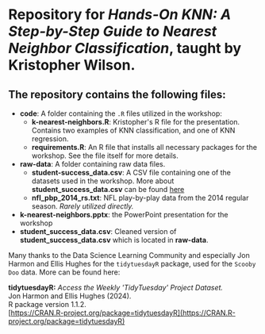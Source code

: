 # Repository for _Hands-On KNN: A Step-by-Step Guide to Nearest Neighbor Classification_, taught by **Kristopher Wilson**.

## The repository contains the following files:
- **code**: A folder containing the `.R` files utilized in the workshop:
  - **k-nearest-neighbors.R**: Kristopher's R file for the presentation. Contains two examples of KNN classification, and one of KNN regression.
  - **requirements.R**: An R file that installs all necessary packages for the workshop. See the file itself for more details.
- **raw-data**: A folder containing raw data files. 
  - **student-success_data.csv**: A CSV file containing one of the datasets used in the workshop. More about **student_success_data.csv** can be found [here](https://archive.ics.uci.edu/dataset/697/predict+students+dropout+and+academic+success)
  - **nfl_pbp_2014_rs.txt**: NFL play-by-play data from the 2014 regular season. _Rarely utilized directly._
- **k-nearest-neighbors.pptx**: the PowerPoint presentation for the workshop
- **student_success_data.csv**: Cleaned version of **student_success_data.csv** which is located in **raw-data**.

Many thanks to the Data Science Learning Community and especially Jon Harmon and Ellis Hughes for the `tidytuesdayR` package, used for the `Scooby Doo` data. More can be found here:

**tidytuesdayR:** *Access the Weekly 'TidyTuesday' Project Dataset.*  
Jon Harmon and Ellis Hughes (2024).  
R package version 1.1.2.  
[https://CRAN.R-project.org/package=tidytuesdayR](https://CRAN.R-project.org/package=tidytuesdayR)
